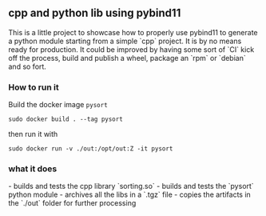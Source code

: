 <h2>cpp and python lib using pybind11</h2>
This is a little project to showcase how to properly use pybind11 to generate a python module starting from a simple `cpp` project.
 It is by no means ready for production. It could be improved by having some sort of `CI` kick off the process, build and publish a wheel, package an `rpm` or `debian` and so fort.
<h3>How to run it</h3>

Build the docker image `pysort`
```
sudo docker build . --tag pysort
```
then run it with
```
sudo docker run -v ./out:/opt/out:Z -it pysort
```
<h3>what it does</h3>
- builds and tests the cpp library `sorting.so`  
- builds and tests the `pysort` python module  
- archives all the libs in a `.tgz` file  
- copies the artifacts in the `./out` folder for further processing  